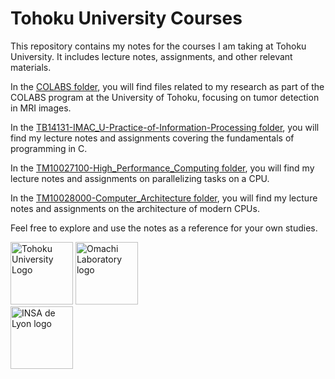 # Tohoku University Courses

This repository contains my notes for the courses I am taking at Tohoku University. It includes lecture notes, assignments, and other relevant materials.

In the [COLABS folder](COLABS/), you will find files related to my research as part of the COLABS program at the University of Tohoku, focusing on tumor detection in MRI images.

In the [TB14131-IMAC_U-Practice-of-Information-Processing folder](TB14131-IMAC_U-Practice-of-Information-Processing/), you will find my lecture notes and assignments covering the fundamentals of programming in C.

In the [TM10027100-High_Performance_Computing folder](TM10027100-High_Performance_Computing/), you will find my lecture notes and assignments on parallelizing tasks on a CPU.

In the [TM10028000-Computer_Architecture folder](TM10028000-Computer_Architecture/), you will find my lecture notes and assignments on the architecture of modern CPUs.

Feel free to explore and use the notes as a reference for your own studies.

<div>
    <a href="https://www.tohoku.ac.jp/en/"><img src="https://files.jmooc.jp/wp-content/uploads/logo_tohoku.png" alt="Tohoku University Logo" height="100"></a>
    <a href="http://www.iic.ecei.tohoku.ac.jp/"><img src="http://www.iic.ecei.tohoku.ac.jp/assets/img/lab-dark.png" alt="Omachi Laboratory logo" height="100" data-dark-theme="http://www.iic.ecei.tohoku.ac.jp/assets/img/lab-light.png"></a>
</div>
<div>
    <a href="https://www.insa-lyon.fr/en"><img src="https://www.insa-lyon.fr/sites/www.insa-lyon.fr/files/logo-coul.jpg" alt="INSA de Lyon logo" height="100"></a>
</div>
